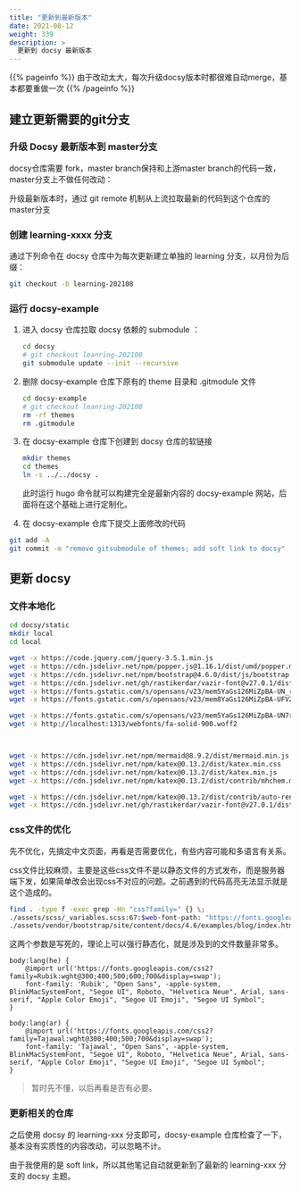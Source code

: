 ```yaml
---
title: "更新到最新版本"
date: 2021-08-12
weight: 339
description: >
  更新到 docsy 最新版本
---
```


{{% pageinfo %}}
由于改动太大，每次升级docsy版本时都很难自动merge，基本都要重做一次
{{% /pageinfo %}}

## 建立更新需要的git分支

### 升级 Docsy 最新版本到 master分支

docsy仓库需要 fork，master branch保持和上游master branch的代码一致，master分支上不做任何改动：

升级最新版本时，通过 git remote 机制从上流拉取最新的代码到这个仓库的master分支

### 创建 learning-xxxx 分支

通过下列命令在 docsy 仓库中为每次更新建立单独的 learning 分支，以月份为后缀：

```bash
git checkout -b learning-202108
```

### 运行 docsy-example


1. 进入 docsy 仓库拉取 docsy 依赖的 submodule ：

   ```bash
   cd docsy
   # git checkout leanring-202108
   git submodule update --init --recursive
   ```

2. 删除 docsy-example 仓库下原有的 theme 目录和 .gitmodule 文件

    ```bash
    cd docsy-example
    # git checkout leanring-202108
    rm -rf themes
    rm .gitmodule
    ```

3. 在 docsy-example 仓库下创建到 docsy 仓库的软链接

    ```bash
    mkdir themes
    cd themes
    ln -s ../../docsy .
    ```

	此时运行 hugo 命令就可以构建完全是最新内容的 docsy-example 网站，后面将在这个基础上进行定制化。
	
4. 在 docsy-example 仓库下提交上面修改的代码
	
  ```bash
  git add -A
  git commit -m "remove gitsubmodule of themes; add soft link to docsy"
  ```

## 更新 docsy 

### 文件本地化


```bash
cd docsy/static
mkdir local
cd local

wget -x https://code.jquery.com/jquery-3.5.1.min.js
wget -x https://cdn.jsdelivr.net/npm/popper.js@1.16.1/dist/umd/popper.min.js
wget -x https://cdn.jsdelivr.net/npm/bootstrap@4.6.0/dist/js/bootstrap.min.js
wget -x https://cdn.jsdelivr.net/gh/rastikerdar/vazir-font@v27.0.1/dist/font-face.css
wget -x https://fonts.gstatic.com/s/opensans/v23/mem5YaGs126MiZpBA-UN_r8OUuhpKKSTjw.woff2
wget -x https://fonts.gstatic.com/s/opensans/v23/mem8YaGs126MiZpBA-UFVZ0bf8pkAg.woff2

wget -x https://fonts.gstatic.com/s/opensans/v23/mem5YaGs126MiZpBA-UN7rgOUuhpKKSTjw.woff2
wget -x http://localhost:1313/webfonts/fa-solid-900.woff2



wget -x https://cdn.jsdelivr.net/npm/mermaid@8.9.2/dist/mermaid.min.js
wget -x https://cdn.jsdelivr.net/npm/katex@0.13.2/dist/katex.min.css
wget -x https://cdn.jsdelivr.net/npm/katex@0.13.2/dist/katex.min.js
wget -x https://cdn.jsdelivr.net/npm/katex@0.13.2/dist/contrib/mhchem.min.js

wget -x https://cdn.jsdelivr.net/npm/katex@0.13.2/dist/contrib/auto-render.min.js
wget -x https://cdn.jsdelivr.net/gh/rastikerdar/vazir-font@v27.0.1/dist/font-face.css

```

### css文件的优化

先不优化，先搞定中文页面，再看是否需要优化，有些内容可能和多语言有关系。

css文件比较麻烦，主要是这些css文件不是以静态文件的方式发布，而是服务器端下发，如果简单改会出现css不对应的问题。之前遇到的代码高亮无法显示就是这个造成的。

```bash
find . -type f -exec grep -Hn "css?family=" {} \;                             
./assets/scss/_variables.scss:67:$web-font-path: "https://fonts.googleapis.com/css?family=#{$google_font_family}&display=swap";
./assets/vendor/bootstrap/site/content/docs/4.6/examples/blog/index.html:5:  - "https://fonts.googleapis.com/css?family=Playfair+Display:700,900"
```

这两个参数是写死的，理论上可以强行静态化，就是涉及到的文件数量非常多。

```
body:lang(he) {
    @import url('https://fonts.googleapis.com/css2?family=Rubik:wght@300;400;500;600;700&display=swap');
    font-family: 'Rubik', "Open Sans", -apple-system, BlinkMacSystemFont, "Segoe UI", Roboto, "Helvetica Neue", Arial, sans-serif, "Apple Color Emoji", "Segoe UI Emoji", "Segoe UI Symbol";
}

body:lang(ar) {
    @import url('https://fonts.googleapis.com/css2?family=Tajawal:wght@300;400;500;700&display=swap');
    font-family: 'Tajawal', "Open Sans", -apple-system, BlinkMacSystemFont, "Segoe UI", Roboto, "Helvetica Neue", Arial, sans-serif, "Apple Color Emoji", "Segoe UI Emoji", "Segoe UI Symbol";
}
```

> 暂时先不懂，以后再看是否有必要。

### 更新相关的仓库

之后使用 docsy 的 learning-xxx 分支即可，docsy-example 仓库检查了一下，基本没有实质性的内容改动，可以忽略不计。

由于我使用的是 soft link，所以其他笔记自动就更新到了最新的  learning-xxx 分支的 docsy 主题。

